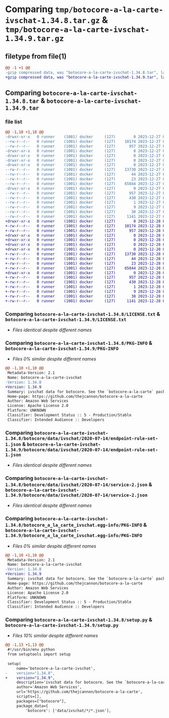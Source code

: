 # Comparing `tmp/botocore-a-la-carte-ivschat-1.34.8.tar.gz` & `tmp/botocore-a-la-carte-ivschat-1.34.9.tar.gz`

## filetype from file(1)

```diff
@@ -1 +1 @@
-gzip compressed data, was "botocore-a-la-carte-ivschat-1.34.8.tar", last modified: Wed Dec 27 01:06:45 2023, max compression
+gzip compressed data, was "botocore-a-la-carte-ivschat-1.34.9.tar", last modified: Thu Dec 28 01:06:46 2023, max compression
```

## Comparing `botocore-a-la-carte-ivschat-1.34.8.tar` & `botocore-a-la-carte-ivschat-1.34.9.tar`

### file list

```diff
@@ -1,18 +1,18 @@
-drwxr-xr-x   0 runner    (1001) docker     (127)        0 2023-12-27 01:06:45.295318 botocore-a-la-carte-ivschat-1.34.8/
--rw-r--r--   0 runner    (1001) docker     (127)    10174 2023-12-27 01:06:45.000000 botocore-a-la-carte-ivschat-1.34.8/LICENSE.txt
--rw-r--r--   0 runner    (1001) docker     (127)      957 2023-12-27 01:06:45.295318 botocore-a-la-carte-ivschat-1.34.8/PKG-INFO
-drwxr-xr-x   0 runner    (1001) docker     (127)        0 2023-12-27 01:06:45.295318 botocore-a-la-carte-ivschat-1.34.8/botocore/
-drwxr-xr-x   0 runner    (1001) docker     (127)        0 2023-12-27 01:06:45.295318 botocore-a-la-carte-ivschat-1.34.8/botocore/data/
-drwxr-xr-x   0 runner    (1001) docker     (127)        0 2023-12-27 01:06:45.295318 botocore-a-la-carte-ivschat-1.34.8/botocore/data/ivschat/
-drwxr-xr-x   0 runner    (1001) docker     (127)        0 2023-12-27 01:06:45.295318 botocore-a-la-carte-ivschat-1.34.8/botocore/data/ivschat/2020-07-14/
--rw-r--r--   0 runner    (1001) docker     (127)    13730 2023-12-27 01:06:29.000000 botocore-a-la-carte-ivschat-1.34.8/botocore/data/ivschat/2020-07-14/endpoint-rule-set-1.json
--rw-r--r--   0 runner    (1001) docker     (127)       44 2023-12-27 01:06:29.000000 botocore-a-la-carte-ivschat-1.34.8/botocore/data/ivschat/2020-07-14/examples-1.json
--rw-r--r--   0 runner    (1001) docker     (127)       23 2023-12-27 01:06:29.000000 botocore-a-la-carte-ivschat-1.34.8/botocore/data/ivschat/2020-07-14/paginators-1.json
--rw-r--r--   0 runner    (1001) docker     (127)    65844 2023-12-27 01:06:29.000000 botocore-a-la-carte-ivschat-1.34.8/botocore/data/ivschat/2020-07-14/service-2.json
-drwxr-xr-x   0 runner    (1001) docker     (127)        0 2023-12-27 01:06:45.295318 botocore-a-la-carte-ivschat-1.34.8/botocore_a_la_carte_ivschat.egg-info/
--rw-r--r--   0 runner    (1001) docker     (127)      957 2023-12-27 01:06:45.000000 botocore-a-la-carte-ivschat-1.34.8/botocore_a_la_carte_ivschat.egg-info/PKG-INFO
--rw-r--r--   0 runner    (1001) docker     (127)      430 2023-12-27 01:06:45.000000 botocore-a-la-carte-ivschat-1.34.8/botocore_a_la_carte_ivschat.egg-info/SOURCES.txt
--rw-r--r--   0 runner    (1001) docker     (127)        1 2023-12-27 01:06:45.000000 botocore-a-la-carte-ivschat-1.34.8/botocore_a_la_carte_ivschat.egg-info/dependency_links.txt
--rw-r--r--   0 runner    (1001) docker     (127)        9 2023-12-27 01:06:45.000000 botocore-a-la-carte-ivschat-1.34.8/botocore_a_la_carte_ivschat.egg-info/top_level.txt
--rw-r--r--   0 runner    (1001) docker     (127)       38 2023-12-27 01:06:45.295318 botocore-a-la-carte-ivschat-1.34.8/setup.cfg
--rw-r--r--   0 runner    (1001) docker     (127)     1141 2023-12-27 01:06:45.000000 botocore-a-la-carte-ivschat-1.34.8/setup.py
+drwxr-xr-x   0 runner    (1001) docker     (127)        0 2023-12-28 01:06:46.866319 botocore-a-la-carte-ivschat-1.34.9/
+-rw-r--r--   0 runner    (1001) docker     (127)    10174 2023-12-28 01:06:46.000000 botocore-a-la-carte-ivschat-1.34.9/LICENSE.txt
+-rw-r--r--   0 runner    (1001) docker     (127)      957 2023-12-28 01:06:46.866319 botocore-a-la-carte-ivschat-1.34.9/PKG-INFO
+drwxr-xr-x   0 runner    (1001) docker     (127)        0 2023-12-28 01:06:46.862319 botocore-a-la-carte-ivschat-1.34.9/botocore/
+drwxr-xr-x   0 runner    (1001) docker     (127)        0 2023-12-28 01:06:46.862319 botocore-a-la-carte-ivschat-1.34.9/botocore/data/
+drwxr-xr-x   0 runner    (1001) docker     (127)        0 2023-12-28 01:06:46.862319 botocore-a-la-carte-ivschat-1.34.9/botocore/data/ivschat/
+drwxr-xr-x   0 runner    (1001) docker     (127)        0 2023-12-28 01:06:46.862319 botocore-a-la-carte-ivschat-1.34.9/botocore/data/ivschat/2020-07-14/
+-rw-r--r--   0 runner    (1001) docker     (127)    13730 2023-12-28 01:06:26.000000 botocore-a-la-carte-ivschat-1.34.9/botocore/data/ivschat/2020-07-14/endpoint-rule-set-1.json
+-rw-r--r--   0 runner    (1001) docker     (127)       44 2023-12-28 01:06:26.000000 botocore-a-la-carte-ivschat-1.34.9/botocore/data/ivschat/2020-07-14/examples-1.json
+-rw-r--r--   0 runner    (1001) docker     (127)       23 2023-12-28 01:06:26.000000 botocore-a-la-carte-ivschat-1.34.9/botocore/data/ivschat/2020-07-14/paginators-1.json
+-rw-r--r--   0 runner    (1001) docker     (127)    65844 2023-12-28 01:06:26.000000 botocore-a-la-carte-ivschat-1.34.9/botocore/data/ivschat/2020-07-14/service-2.json
+drwxr-xr-x   0 runner    (1001) docker     (127)        0 2023-12-28 01:06:46.866319 botocore-a-la-carte-ivschat-1.34.9/botocore_a_la_carte_ivschat.egg-info/
+-rw-r--r--   0 runner    (1001) docker     (127)      957 2023-12-28 01:06:46.000000 botocore-a-la-carte-ivschat-1.34.9/botocore_a_la_carte_ivschat.egg-info/PKG-INFO
+-rw-r--r--   0 runner    (1001) docker     (127)      430 2023-12-28 01:06:46.000000 botocore-a-la-carte-ivschat-1.34.9/botocore_a_la_carte_ivschat.egg-info/SOURCES.txt
+-rw-r--r--   0 runner    (1001) docker     (127)        1 2023-12-28 01:06:46.000000 botocore-a-la-carte-ivschat-1.34.9/botocore_a_la_carte_ivschat.egg-info/dependency_links.txt
+-rw-r--r--   0 runner    (1001) docker     (127)        9 2023-12-28 01:06:46.000000 botocore-a-la-carte-ivschat-1.34.9/botocore_a_la_carte_ivschat.egg-info/top_level.txt
+-rw-r--r--   0 runner    (1001) docker     (127)       38 2023-12-28 01:06:46.866319 botocore-a-la-carte-ivschat-1.34.9/setup.cfg
+-rw-r--r--   0 runner    (1001) docker     (127)     1141 2023-12-28 01:06:46.000000 botocore-a-la-carte-ivschat-1.34.9/setup.py
```

### Comparing `botocore-a-la-carte-ivschat-1.34.8/LICENSE.txt` & `botocore-a-la-carte-ivschat-1.34.9/LICENSE.txt`

 * *Files identical despite different names*

### Comparing `botocore-a-la-carte-ivschat-1.34.8/PKG-INFO` & `botocore-a-la-carte-ivschat-1.34.9/PKG-INFO`

 * *Files 0% similar despite different names*

```diff
@@ -1,10 +1,10 @@
 Metadata-Version: 2.1
 Name: botocore-a-la-carte-ivschat
-Version: 1.34.8
+Version: 1.34.9
 Summary: ivschat data for botocore. See the `botocore-a-la-carte` package for more info.
 Home-page: https://github.com/thejcannon/botocore-a-la-carte
 Author: Amazon Web Services
 License: Apache License 2.0
 Platform: UNKNOWN
 Classifier: Development Status :: 5 - Production/Stable
 Classifier: Intended Audience :: Developers
```

### Comparing `botocore-a-la-carte-ivschat-1.34.8/botocore/data/ivschat/2020-07-14/endpoint-rule-set-1.json` & `botocore-a-la-carte-ivschat-1.34.9/botocore/data/ivschat/2020-07-14/endpoint-rule-set-1.json`

 * *Files identical despite different names*

### Comparing `botocore-a-la-carte-ivschat-1.34.8/botocore/data/ivschat/2020-07-14/service-2.json` & `botocore-a-la-carte-ivschat-1.34.9/botocore/data/ivschat/2020-07-14/service-2.json`

 * *Files identical despite different names*

### Comparing `botocore-a-la-carte-ivschat-1.34.8/botocore_a_la_carte_ivschat.egg-info/PKG-INFO` & `botocore-a-la-carte-ivschat-1.34.9/botocore_a_la_carte_ivschat.egg-info/PKG-INFO`

 * *Files 0% similar despite different names*

```diff
@@ -1,10 +1,10 @@
 Metadata-Version: 2.1
 Name: botocore-a-la-carte-ivschat
-Version: 1.34.8
+Version: 1.34.9
 Summary: ivschat data for botocore. See the `botocore-a-la-carte` package for more info.
 Home-page: https://github.com/thejcannon/botocore-a-la-carte
 Author: Amazon Web Services
 License: Apache License 2.0
 Platform: UNKNOWN
 Classifier: Development Status :: 5 - Production/Stable
 Classifier: Intended Audience :: Developers
```

### Comparing `botocore-a-la-carte-ivschat-1.34.8/setup.py` & `botocore-a-la-carte-ivschat-1.34.9/setup.py`

 * *Files 10% similar despite different names*

```diff
@@ -1,13 +1,13 @@
 #!/usr/bin/env python
 from setuptools import setup
 
 setup(
     name='botocore-a-la-carte-ivschat',
-    version="1.34.8",
+    version="1.34.9",
     description='ivschat data for botocore. See the `botocore-a-la-carte` package for more info.',
     author='Amazon Web Services',
     url='https://github.com/thejcannon/botocore-a-la-carte',
     scripts=[],
     packages=["botocore"],
     package_data={
         'botocore': ['data/ivschat/*/*.json'],
```


